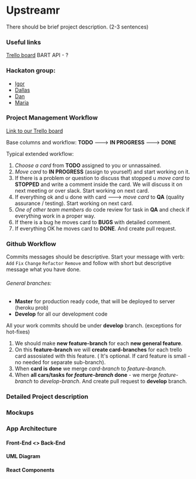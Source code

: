 # Upstreamr

There should be brief project description. (2-3 sentences)

### Useful links

[Trello board]
BART API - ?

### Hackaton group:

* [Igor]
* [Dallas]
* [Dan]
* [Maria]

### Project Management Workflow
[Link to our Trello board]

Base columns and workflow:
**TODO** ---> **IN PROGRESS** ---> **DONE**

Typical extended workflow:
1. _Choose a card_ from **TODO** assigned to you or unnassained.
2. _Move card_ to **IN PROGRESS** (assign to yourself) and start working on it.
3. If there is a problem or question to discuss that stopped u _move card_ to **STOPPED** and write a comment inside the card. We will discuss it on next meeting or over slack. Start working on next card.
4. If everything ok and u done with card --->  _move card_ to **QA** (quality assurance / testing). Start working on next card.
5. _One of other team members_ do code review for task in **QA** and check if everything work in a proper way.
6. If there is a bug he moves card to **BUGS** with detailed comment.
7. If everything OK he moves card to **DONE**. And create pull request.

### Github Workflow

Commits messages should be descriptive. Start your message with verb: `Add` `Fix` `Change` `Refactor` `Remove` and follow with short but descriptive message what you have done.


###### General branches: ######
* **Master** for production ready code, that will be deployed to server (heroku prob)
* **Develop** for all our development code

All your work commits should be under **develop** branch. (exceptions for hot-fixes)

1. We should make **new feature-branch** for each **new general feature**.
2. On this **feature-branch** we will **create card-branches** for each trello card assosiated with this feature. ( It's optional. If card feature is small - no needed for separate sub-branch).
3. When **card is done** we merge _card-branch_ to _feature-branch_.
4. When **all cars/tasks for _feature-branch_ done** - we merge _feature-branch_ to _develop-branch_. And create pull request to **develop** branch.

[Link to our Trello board]: <https://trello.com/b/PIuC5QsF/upstreamr>
[Trello board]: <https://trello.com/b/PIuC5QsF/upstreamr>
[Igor]: <https://github.com/IgorDmitriev>
[Dallas]: <https://github.com/dallaswmorgan>
[Dan]: <https://github.com/dankim93>
[Maria]: <https://github.com/mbelgrader>


### Detailed Project description

### Mockups ###

### App Architecture ###

#### Front-End <> Back-End ####

#### UML Diagram ####

#### React Components ####
